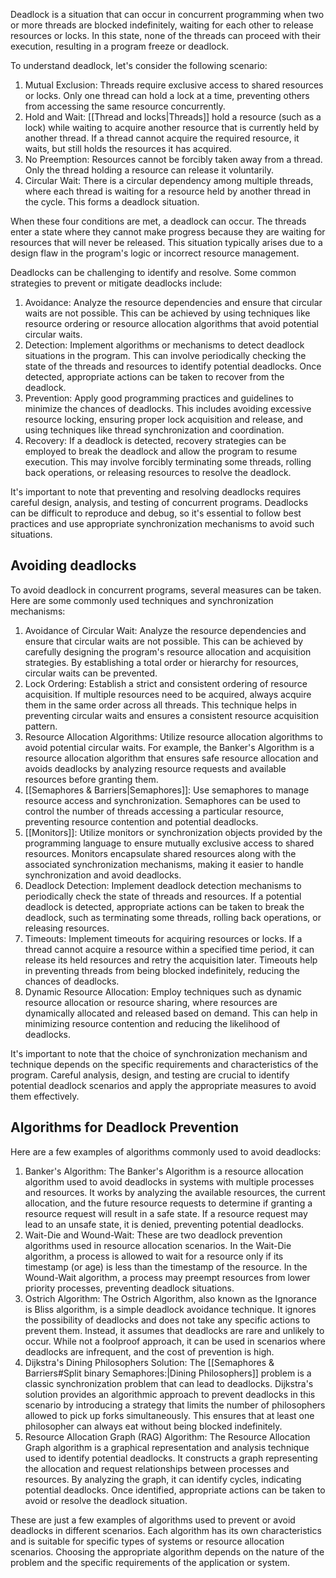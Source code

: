 Deadlock is a situation that can occur in concurrent programming when two or more threads are blocked indefinitely, waiting for each other to release resources or locks. In this state, none of the threads can proceed with their execution, resulting in a program freeze or deadlock.

To understand deadlock, let's consider the following scenario:
1. Mutual Exclusion: Threads require exclusive access to shared resources or locks. Only one thread can hold a lock at a time, preventing others from accessing the same resource concurrently.
2. Hold and Wait: [[Thread and locks|Threads]] hold a resource (such as a lock) while waiting to acquire another resource that is currently held by another thread. If a thread cannot acquire the required resource, it waits, but still holds the resources it has acquired.
3. No Preemption: Resources cannot be forcibly taken away from a thread. Only the thread holding a resource can release it voluntarily.
4. Circular Wait: There is a circular dependency among multiple threads, where each thread is waiting for a resource held by another thread in the cycle. This forms a deadlock situation.

When these four conditions are met, a deadlock can occur. The threads enter a state where they cannot make progress because they are waiting for resources that will never be released. This situation typically arises due to a design flaw in the program's logic or incorrect resource management.

Deadlocks can be challenging to identify and resolve. Some common strategies to prevent or mitigate deadlocks include:
1. Avoidance: Analyze the resource dependencies and ensure that circular waits are not possible. This can be achieved by using techniques like resource ordering or resource allocation algorithms that avoid potential circular waits.
2. Detection: Implement algorithms or mechanisms to detect deadlock situations in the program. This can involve periodically checking the state of the threads and resources to identify potential deadlocks. Once detected, appropriate actions can be taken to recover from the deadlock.
3. Prevention: Apply good programming practices and guidelines to minimize the chances of deadlocks. This includes avoiding excessive resource locking, ensuring proper lock acquisition and release, and using techniques like thread synchronization and coordination.
4. Recovery: If a deadlock is detected, recovery strategies can be employed to break the deadlock and allow the program to resume execution. This may involve forcibly terminating some threads, rolling back operations, or releasing resources to resolve the deadlock.

It's important to note that preventing and resolving deadlocks requires careful design, analysis, and testing of concurrent programs. Deadlocks can be difficult to reproduce and debug, so it's essential to follow best practices and use appropriate synchronization mechanisms to avoid such situations.

## Avoiding deadlocks
To avoid deadlock in concurrent programs, several measures can be taken. Here are some commonly used techniques and synchronization mechanisms:

1. Avoidance of Circular Wait: Analyze the resource dependencies and ensure that circular waits are not possible. This can be achieved by carefully designing the program's resource allocation and acquisition strategies. By establishing a total order or hierarchy for resources, circular waits can be prevented. 
2. Lock Ordering: Establish a strict and consistent ordering of resource acquisition. If multiple resources need to be acquired, always acquire them in the same order across all threads. This technique helps in preventing circular waits and ensures a consistent resource acquisition pattern.
3. Resource Allocation Algorithms: Utilize resource allocation algorithms to avoid potential circular waits. For example, the Banker's Algorithm is a resource allocation algorithm that ensures safe resource allocation and avoids deadlocks by analyzing resource requests and available resources before granting them.
4. [[Semaphores & Barriers|Semaphores]]: Use semaphores to manage resource access and synchronization. Semaphores can be used to control the number of threads accessing a particular resource, preventing resource contention and potential deadlocks.
5. [[Monitors]]: Utilize monitors or synchronization objects provided by the programming language to ensure mutually exclusive access to shared resources. Monitors encapsulate shared resources along with the associated synchronization mechanisms, making it easier to handle synchronization and avoid deadlocks.
6. Deadlock Detection: Implement deadlock detection mechanisms to periodically check the state of threads and resources. If a potential deadlock is detected, appropriate actions can be taken to break the deadlock, such as terminating some threads, rolling back operations, or releasing resources.
7. Timeouts: Implement timeouts for acquiring resources or locks. If a thread cannot acquire a resource within a specified time period, it can release its held resources and retry the acquisition later. Timeouts help in preventing threads from being blocked indefinitely, reducing the chances of deadlocks.
8.  Dynamic Resource Allocation: Employ techniques such as dynamic resource allocation or resource sharing, where resources are dynamically allocated and released based on demand. This can help in minimizing resource contention and reducing the likelihood of deadlocks.

It's important to note that the choice of synchronization mechanism and technique depends on the specific requirements and characteristics of the program. Careful analysis, design, and testing are crucial to identify potential deadlock scenarios and apply the appropriate measures to avoid them effectively.

## Algorithms for Deadlock Prevention
Here are a few examples of algorithms commonly used to avoid deadlocks:
1.  Banker's Algorithm: The Banker's Algorithm is a resource allocation algorithm used to avoid deadlocks in systems with multiple processes and resources. It works by analyzing the available resources, the current allocation, and the future resource requests to determine if granting a resource request will result in a safe state. If a resource request may lead to an unsafe state, it is denied, preventing potential deadlocks.
2.  Wait-Die and Wound-Wait: These are two deadlock prevention algorithms used in resource allocation scenarios. In the Wait-Die algorithm, a process is allowed to wait for a resource only if its timestamp (or age) is less than the timestamp of the resource. In the Wound-Wait algorithm, a process may preempt resources from lower priority processes, preventing deadlock situations.
3.  Ostrich Algorithm: The Ostrich Algorithm, also known as the Ignorance is Bliss algorithm, is a simple deadlock avoidance technique. It ignores the possibility of deadlocks and does not take any specific actions to prevent them. Instead, it assumes that deadlocks are rare and unlikely to occur. While not a foolproof approach, it can be used in scenarios where deadlocks are infrequent, and the cost of prevention is high.
4.  Dijkstra's Dining Philosophers Solution: The [[Semaphores & Barriers#Split binary Semaphores:|Dining Philosophers]] problem is a classic synchronization problem that can lead to deadlocks. Dijkstra's solution provides an algorithmic approach to prevent deadlocks in this scenario by introducing a strategy that limits the number of philosophers allowed to pick up forks simultaneously. This ensures that at least one philosopher can always eat without being blocked indefinitely.
5.  Resource Allocation Graph (RAG) Algorithm: The Resource Allocation Graph algorithm is a graphical representation and analysis technique used to identify potential deadlocks. It constructs a graph representing the allocation and request relationships between processes and resources. By analyzing the graph, it can identify cycles, indicating potential deadlocks. Once identified, appropriate actions can be taken to avoid or resolve the deadlock situation.

These are just a few examples of algorithms used to prevent or avoid deadlocks in different scenarios. Each algorithm has its own characteristics and is suitable for specific types of systems or resource allocation scenarios. Choosing the appropriate algorithm depends on the nature of the problem and the specific requirements of the application or system.